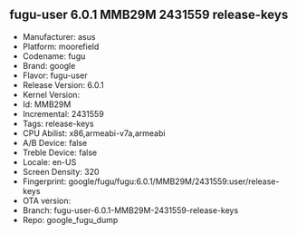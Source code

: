 ## fugu-user 6.0.1 MMB29M 2431559 release-keys
- Manufacturer: asus
- Platform: moorefield
- Codename: fugu
- Brand: google
- Flavor: fugu-user
- Release Version: 6.0.1
- Kernel Version: 
- Id: MMB29M
- Incremental: 2431559
- Tags: release-keys
- CPU Abilist: x86,armeabi-v7a,armeabi
- A/B Device: false
- Treble Device: false
- Locale: en-US
- Screen Density: 320
- Fingerprint: google/fugu/fugu:6.0.1/MMB29M/2431559:user/release-keys
- OTA version: 
- Branch: fugu-user-6.0.1-MMB29M-2431559-release-keys
- Repo: google_fugu_dump
